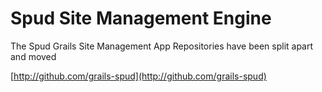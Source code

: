 Spud Site Management Engine
===============================

The Spud Grails Site Management App Repositories have been split apart and moved

[http://github.com/grails-spud](http://github.com/grails-spud)
